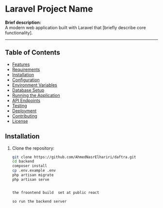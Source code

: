 # Laravel Project Name

**Brief description:**  
A modern web application built with Laravel that [briefly describe core functionality].

---

## Table of Contents

- [Features](#features)
- [Requirements](#requirements)
- [Installation](#installation)
- [Configuration](#configuration)
- [Environment Variables](#environment-variables)
- [Database Setup](#database-setup)
- [Running the Application](#running-the-application)
- [API Endpoints](#api-endpoints)
- [Testing](#testing)
- [Deployment](#deployment)
- [Contributing](#contributing)
- [License](#license)




## Installation

1. Clone the repository:
   ```bash
   git clone https://github.com/AhmedNasrElhariri/daftra.git
   cd backend
   composer install
   cp .env.example .env
   php artisan migrate
   php artisan serve


   the froontend build  set at public react

   so run the backend server 
